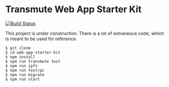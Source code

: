 # Transmute Web App Starter Kit

[![Build Status](https://travis-ci.org/transmute-industries/web-app-starter-kit.svg?branch=master)](https://travis-ci.org/transmute-industries/web-app-starter-kit)

This project is under construction. 
There is a lot of extraneous code, which is meant to be used for reference. 

```
$ git clone 
$ cd web-app-starter-kit
$ npm install
$ npm run transmute test
$ npm run ipfs
$ npm run testrpc
$ npm run migrate
$ npm run start
```